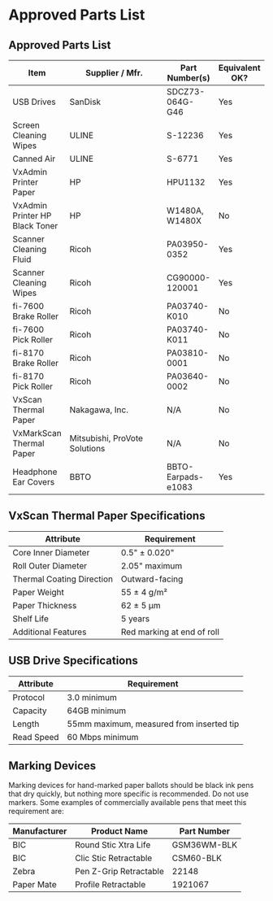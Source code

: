 # Approved Parts List

## Approved Parts List

<table><thead><tr><th>Item</th><th width="183">Supplier / Mfr.</th><th>Part Number(s)</th><th>Equivalent OK?</th></tr></thead><tbody><tr><td>USB Drives</td><td>SanDisk</td><td>SDCZ73-064G-G46</td><td>Yes</td></tr><tr><td>Screen Cleaning Wipes</td><td>ULINE</td><td>S-12236</td><td>Yes</td></tr><tr><td>Canned Air</td><td>ULINE</td><td>S-6771</td><td>Yes</td></tr><tr><td>VxAdmin Printer Paper</td><td>HP</td><td>HPU1132</td><td>Yes</td></tr><tr><td>VxAdmin Printer HP Black Toner</td><td>HP</td><td>W1480A, W1480X</td><td>No</td></tr><tr><td>Scanner Cleaning Fluid</td><td>Ricoh</td><td>PA03950-0352</td><td>Yes</td></tr><tr><td>Scanner Cleaning Wipes</td><td>Ricoh</td><td>CG90000-120001</td><td>Yes</td></tr><tr><td>fi-7600 Brake Roller</td><td>Ricoh</td><td>PA03740-K010</td><td>No</td></tr><tr><td>fi-7600 Pick Roller</td><td>Ricoh</td><td>PA03740-K011</td><td>No</td></tr><tr><td>fi-8170 Brake Roller</td><td>Ricoh</td><td>PA03810-0001</td><td>No</td></tr><tr><td>fi-8170 Pick Roller</td><td>Ricoh</td><td>PA03640-0002</td><td>No</td></tr><tr><td>VxScan Thermal Paper</td><td>Nakagawa, Inc.</td><td>N/A</td><td>No</td></tr><tr><td>VxMarkScan Thermal Paper</td><td>Mitsubishi, ProVote Solutions</td><td>N/A</td><td>No</td></tr><tr><td>Headphone Ear Covers</td><td>BBTO</td><td>BBTO-Earpads-e1083</td><td>Yes</td></tr></tbody></table>

## VxScan Thermal Paper Specifications

| Attribute                 | Requirement                |
| ------------------------- | -------------------------- |
| Core Inner Diameter       | 0.5" ± 0.020"              |
| Roll Outer Diameter       | 2.05" maximum              |
| Thermal Coating Direction | Outward-facing             |
| Paper Weight              | 55 ± 4 g/m²                |
| Paper Thickness           | 62 ± 5 µm                  |
| Shelf Life                | 5 years                    |
| Additional Features       | Red marking at end of roll |

## USB Drive Specifications

| Attribute  | Requirement                              |
| ---------- | ---------------------------------------- |
| Protocol   | 3.0 minimum                              |
| Capacity   | 64GB minimum                             |
| Length     | 55mm maximum, measured from inserted tip |
| Read Speed | 60 Mbps minimum                          |

## Marking Devices

Marking devices for hand-marked paper ballots should be black ink pens that dry quickly, but nothing more specific is recommended. Do not use markers. Some examples of commercially available pens that meet this requirement are:

| Manufacturer | Product Name           | Part Number  |
| ------------ | ---------------------- | ------------ |
| BIC          | Round Stic Xtra Life   | ‎GSM36WM-BLK |
| BIC          | Clic Stic Retractable  | CSM60-BLK    |
| Zebra        | Pen Z-Grip Retractable | 22148        |
| Paper Mate   | Profile Retractable    | 1921067      |



